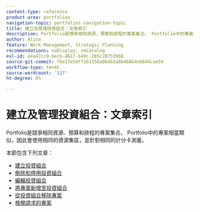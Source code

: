 ```yaml
---
content-type: reference
product-area: portfolios
navigation-topic: portfolios-navigation-topic
title: 建立及管理投資組合：文章索引
description: Portfolio是競爭相同資源、預算和排程的專案集合。 Portfolio中的專案相當類似，因此會使用相同的資源集區，並針對相同的計分卡測量。
author: Alina
feature: Work Management, Strategic Planning
recommendations: noDisplay, noCatalog
exl-id: eea47cc9-becb-4617-b49c-265c20753908
source-git-commit: fbe17e50ff161156a0b4b2a8b468b4eb844cae59
workflow-type: tm+mt
source-wordcount: '117'
ht-degree: 0%

---
```


# 建立及管理投資組合：文章索引

<!--Audited: 08/2025-->

Portfolio是競爭相同資源、預算和排程的專案集合。 Portfolio中的專案相當類似，因此會使用相同的資源集區，並針對相同的計分卡測量。

本節包含下列文章：

* [建立投資組合](../../../manage-work/portfolios/create-and-manage-portfolios/create-portfolios.md)
* [刪除和停用投資組合](../../../manage-work/portfolios/create-and-manage-portfolios/delete-deactivate-portfolios.md)
* [編輯投資組合](../../../manage-work/portfolios/create-and-manage-portfolios/edit-portfolios.md)
* [將專案新增至投資組合](../../../manage-work/portfolios/create-and-manage-portfolios/add-projects-to-portfolios.md)
* [從投資組合移除專案](../../../manage-work/portfolios/create-and-manage-portfolios/remove-project-from-portfolio.md)
* [檢閱請求的專案](../../../manage-work/portfolios/create-and-manage-portfolios/review-requested-projects.md)
